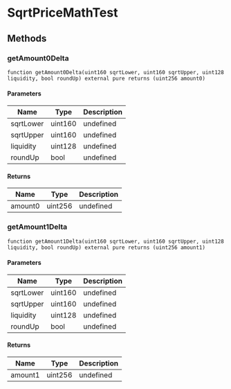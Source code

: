# SqrtPriceMathTest

## Methods

### getAmount0Delta

```solidity
function getAmount0Delta(uint160 sqrtLower, uint160 sqrtUpper, uint128 liquidity, bool roundUp) external pure returns (uint256 amount0)
```

#### Parameters

| Name      | Type    | Description |
| --------- | ------- | ----------- |
| sqrtLower | uint160 | undefined   |
| sqrtUpper | uint160 | undefined   |
| liquidity | uint128 | undefined   |
| roundUp   | bool    | undefined   |

#### Returns

| Name    | Type    | Description |
| ------- | ------- | ----------- |
| amount0 | uint256 | undefined   |

### getAmount1Delta

```solidity
function getAmount1Delta(uint160 sqrtLower, uint160 sqrtUpper, uint128 liquidity, bool roundUp) external pure returns (uint256 amount1)
```

#### Parameters

| Name      | Type    | Description |
| --------- | ------- | ----------- |
| sqrtLower | uint160 | undefined   |
| sqrtUpper | uint160 | undefined   |
| liquidity | uint128 | undefined   |
| roundUp   | bool    | undefined   |

#### Returns

| Name    | Type    | Description |
| ------- | ------- | ----------- |
| amount1 | uint256 | undefined   |
